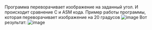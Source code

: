 Программа переворачивает изображение на заданный угол. И происходит сравнение C и ASM кода.
Пример работы программы, которая переворачивает изображение на 20 градусов
![image](https://github.com/user-attachments/assets/95ed53d3-b5a8-4396-b8bd-b0db1a3769f7)
Вот результат:
![image](https://github.com/user-attachments/assets/83f70752-f6de-48cc-a89a-8b3b0e414ca0)

